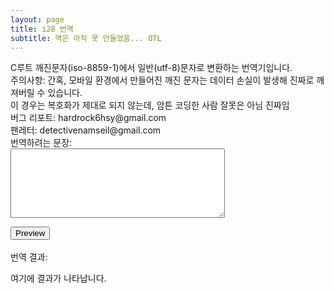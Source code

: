 ```yaml
---
layout: page
title: i28 번역
subtitle: 역은 아직 못 만들었음... OTL
---
```


<body>
<p>
C루트 깨진문자(iso-8859-1)에서 일반(utf-8)문자로 변환하는 번역기입니다.<br>
주의사항: 간혹, 모바일 환경에서 만들어진 깨진 문자는 데이터 손실이 발생해 진짜로 깨져버릴 수 있습니다.<br>
이 경우는 복호화가 제대로 되지 않는데, 암튼 코딩한 사람 잘못은 아님 진짜임<br>
버그 리포트: hardrock6hsy&#64;gmail.com<br>
팬레터: detectivenamseil&#64;gmail.com<br>
번역하려는 문장:<br>
<textarea name = "Input" id = "Input" rows="7" cols="40"></textarea><br>
<div><button id="preview">Preview</button></div>
<br>번역 결과:<br>
<div id="Output"><p>여기에 결과가 나타납니다.</p></div>
<div id = "second"></div>
<span id = "third"></span><br>
<span id = "fourth"></span><br>
</p>
</body>

<script>
"use strict";

let uint8Array = new Uint8Array([97,236,149,136,235,133,149]);

function intesc(str){
  var array = str.split("");
  var cnt = 0;
  var len = array.length;
  var res = "";
  var res2 = "";
  let encoder = new TextEncoder();
  while(cnt<len){
    var temp = (array[cnt]).charCodeAt(0);
    if(temp<128){
      res2 = temp.toString(16);
      res = res.concat("%".concat(res2));
    }
    else{
      if(temp<256){ // iso-8859-1
        res = res.concat(escape(array[cnt]));
      }
      else{ // utf-8
        var uint8arr = encoder.encode(array[cnt]);
        for(var i=0; i<uint8arr.length; i++){
          res = res.concat("%".concat(uint8arr[i].toString(16)));
        }
        //res = "".concat(uint8arr);
      }
    }
    cnt =  cnt+1;
  }
  return res;
}

function intenc(str){
  let arr = str.split("%"); // 이렇게 형성된 array의 0번째는 NaN이므로 버려야 함
  let arr2 = new Uint8Array(arr.length-1);
  for(var i=1; i<arr.length; i++){
    arr2[i-1] = (parseInt(arr[i],16));
  }
  return arr2;
}

function intdec(arr){
  let dec1 = new TextDecoder("utf-8");
  // let dec2 = new TextDecoder("iso-8859-1");
  var res = "";
  let sb = document.getElementById("Option");
  res = dec1.decode(arr);
  return res;
}

function showText(){
  var getTxt = document.getElementById("Input").value;
  var lines = getTxt.split("\n");
  var res = "<p>";
//  var res2 = "<p>";
  var len = lines.length;
  for(var i=0; i<len; i++){
    res+=intdec(intenc(intesc(lines[i])))+"<br>";
//    res2+=intenc(intesc(lines[i]))+"<br>";
  }
  res+="</p>";
//  res2+="</p>";
  document.getElementById("Output").innerHTML = res;
//  document.getElementById("second").innerHTML = res2;
}

window.onload=function(){
  document.getElementById("preview").onclick=showText;
}
</script>